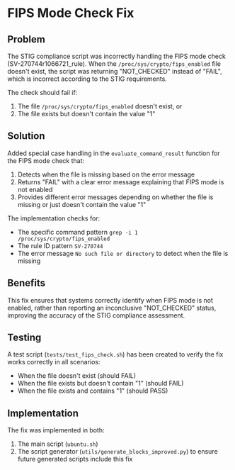 # FIPS Mode Check Fix

## Problem

The STIG compliance script was incorrectly handling the FIPS mode check (SV-270744r1066721_rule). When the `/proc/sys/crypto/fips_enabled` file doesn't exist, the script was returning "NOT_CHECKED" instead of "FAIL", which is incorrect according to the STIG requirements.

The check should fail if:
1. The file `/proc/sys/crypto/fips_enabled` doesn't exist, or
2. The file exists but doesn't contain the value "1"

## Solution

Added special case handling in the `evaluate_command_result` function for the FIPS mode check that:

1. Detects when the file is missing based on the error message
2. Returns "FAIL" with a clear error message explaining that FIPS mode is not enabled
3. Provides different error messages depending on whether the file is missing or just doesn't contain the value "1"

The implementation checks for:
- The specific command pattern `grep -i 1 /proc/sys/crypto/fips_enabled`
- The rule ID pattern `SV-270744`
- The error message `No such file or directory` to detect when the file is missing

## Benefits

This fix ensures that systems correctly identify when FIPS mode is not enabled, rather than reporting an inconclusive "NOT_CHECKED" status, improving the accuracy of the STIG compliance assessment.

## Testing

A test script (`tests/test_fips_check.sh`) has been created to verify the fix works correctly in all scenarios:
- When the file doesn't exist (should FAIL)
- When the file exists but doesn't contain "1" (should FAIL)
- When the file exists and contains "1" (should PASS)

## Implementation

The fix was implemented in both:
1. The main script (`ubuntu.sh`)
2. The script generator (`utils/generate_blocks_improved.py`) to ensure future generated scripts include this fix
